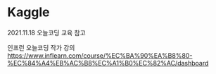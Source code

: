 # Kaggle

2021.11.18 오늘코딩 교육 참고

인프런 오늘코딩 작가 강의
https://www.inflearn.com/course/%EC%BA%90%EA%B8%80-%EC%84%A4%EB%AC%B8%EC%A1%B0%EC%82%AC/dashboard

